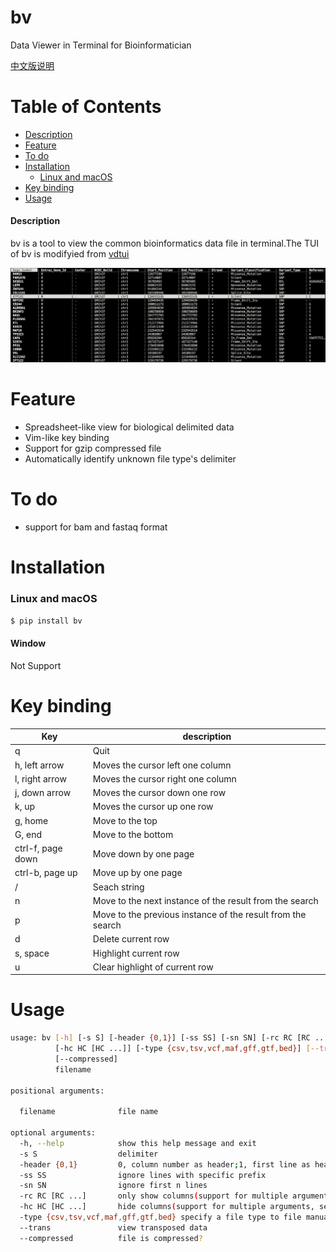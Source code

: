 # bv
Data Viewer in Terminal for Bioinformatician

[中文版说明](README_CN.md)
# Table of Contents

- [Description](#description)
- [Feature](#feature)
- [To do](#to-do)
- [Installation](#installation)
  - [Linux and macOS](#Linux-and-macOS)
- [Key binding](#key-binding)
- [Usage](#usage)

#### Description

bv is a tool to view the common bioinformatics data file in terminal.The TUI of bv is modifyied from [vdtui](https://github.com/saulpw/visidata/blob/stable/visidata/vdtui.py)

 ![Screenshot](screenshots/example.png)



# Feature

- Spreadsheet-like view for biological delimited data
- Vim-like key binding 
- Support for gzip compressed file
- Automatically identify unknown file type's delimiter


# To do

- support for bam and fastaq format


# Installation
### Linux and macOS

```bash
$ pip install bv
```


#### Window

Not Support


# Key binding
| Key               | description                                                 |
| ----------------- | ----------------------------------------------------------- |
| q                 | Quit                                                        |
| h, left arrow     | Moves the cursor left  one column                           |
| l, right arrow    | Moves the cursor right  one column                          |
| j, down arrow     | Moves the cursor down one row                               |
| k, up             | Moves the cursor up one row                                 |
| g, home           | Move to the top                                             |
| G, end            | Move to the bottom                                          |
| ctrl-f, page down | Move down by one page                                       |
| ctrl-b, page up   | Move up by one page                                         |
| /                 | Seach string                                                |
| n                 | Move to the next instance of the result from the search     |
| p                 | Move to the previous instance of the result from the search |
| d                 | Delete current row                                          |
| s, space          | Highlight current row                                       |
| u                 | Clear highlight of current row                              |

# Usage

```bash
usage: bv [-h] [-s S] [-header {0,1}] [-ss SS] [-sn SN] [-rc RC [RC ...]]
          [-hc HC [HC ...]] [-type {csv,tsv,vcf,maf,gff,gtf,bed}] [--trans]
          [--compressed]
          filename

positional arguments:

  filename              file name

optional arguments:
  -h, --help            show this help message and exit
  -s S                  delimiter
  -header {0,1}         0, column number as header;1, first line as header;
  -ss SS                ignore lines with specific prefix
  -sn SN                ignore first n lines
  -rc RC [RC ...]       only show columns(support for multiple arguments, separated by space)
  -hc HC [HC ...]       hide columns(support for multiple arguments, separated by space)
  -type {csv,tsv,vcf,maf,gff,gtf,bed} specify a file type to file manual
  --trans               view transposed data
  --compressed          file is compressed?
```